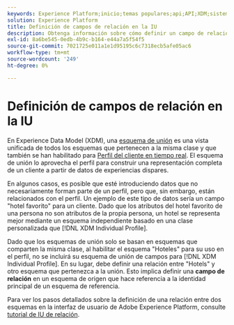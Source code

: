 ```yaml
---
keywords: Experience Platform;inicio;temas populares;api;API;XDM;sistema XDM;modelo de datos de experiencia;modelo de datos;ui;espacio de trabajo;relación;campo;
solution: Experience Platform
title: Definición de campos de relación en la IU
description: Obtenga información sobre cómo definir un campo de relación en la interfaz de usuario del Experience Platform.
exl-id: 8a6be545-0edb-4b9c-b164-e44a7a5f54f5
source-git-commit: 7021725e011a1e1d95195c6c7318ecb5afe05ac6
workflow-type: tm+mt
source-wordcount: '249'
ht-degree: 0%

---
```


# Definición de campos de relación en la IU

En Experience Data Model (XDM), una [esquema de unión](../../schema/composition.md#union) es una vista unificada de todos los esquemas que pertenecen a la misma clase y que también se han habilitado para [Perfil del cliente en tiempo real](../../../profile/home.md). El esquema de unión lo aprovecha el perfil para construir una representación completa de un cliente a partir de datos de experiencias dispares.

En algunos casos, es posible que esté introduciendo datos que no necesariamente forman parte de un perfil, pero que, sin embargo, están relacionados con el perfil. Un ejemplo de este tipo de datos sería un campo &quot;hotel favorito&quot; para un cliente. Dado que los atributos del hotel favorito de una persona no son atributos de la propia persona, un hotel se representa mejor mediante un esquema independiente basado en una clase personalizada que [!DNL XDM Individual Profile].

Dado que los esquemas de unión solo se basan en esquemas que comparten la misma clase, al habilitar el esquema &quot;Hoteles&quot; para su uso en el perfil, no se incluirá su esquema de unión de campos para [!DNL XDM Individual Profile]. En su lugar, debe definir una relación entre &quot;Hotels&quot; y otro esquema que pertenezca a la unión. Esto implica definir una **campo de relación** en un esquema de origen que hace referencia a la identidad principal de un esquema de referencia.

Para ver los pasos detallados sobre la definición de una relación entre dos esquemas en la interfaz de usuario de Adobe Experience Platform, consulte [tutorial de IU de relación](../../tutorials/relationship-ui.md).
